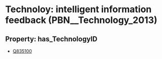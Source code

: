 # Technoloy: __intelligent information feedback__ (PBN__Technology_2013)

## Property: has_TechnologyID

* [Q835100](Q835100)

